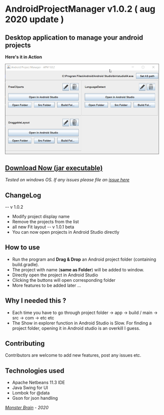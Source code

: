 # AndroidProjectManager v1.0.2 ( aug 2020 update )
## Desktop application to manage your android projects

**Here's it in Action**

<img src="img/apm_102_release.gif" alt="drawing" width="640"/>

## [Download Now (jar executable)](https://github.com/monsterbrain/AndroidProjectManager/releases/tag/v1.0.2)
*Tested on windows OS. If any issues please file an [issue here](https://github.com/monsterbrain/AndroidProjectManager/issues)*

## ChangeLog
-- v 1.0.2
 - Modify project display name
 - Remove the projects from the list
 - all new Fit layout
-- v 1.0.1 beta
 - You can now open projects in Android Studio directly

## How to use
- Run the program and **Drag & Drop** an Android project folder (containing build.gradle).
- The project with name (**same as Folder**) will be added to window.
- Directly open the project in Android Studio
- Clicking the buttons will open corresponding folder
- More features to be added later ...

## Why I needed this ?
- Each time you have to go through project folder -> app -> build / main -> src -> com -> etc etc
- The Show in explorer function in Android Studio is Slow. For finding a project folder, opening it in
Android studio is an overkill I guess.

## Contributing
 Contributors are welcome to add new features, post any issues etc.
 
## Technologies used
- Apache Netbeans 11.3 IDE
- Java Swing for UI
- Lombok for @data
- Gson for json handling

*[Monster Brain](http://monsterbraininc.com) - 2020*
